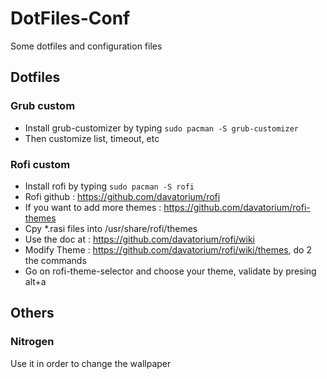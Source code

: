 # DotFiles-Conf
Some dotfiles and configuration files


## Dotfiles

### Grub custom

- Install grub-customizer by typing `sudo pacman -S grub-customizer`
- Then customize list, timeout, etc


### Rofi custom

- Install rofi by typing `sudo pacman -S rofi`
- Rofi github : https://github.com/davatorium/rofi
- If you want to add more themes : https://github.com/davatorium/rofi-themes
- Cpy \*.rasi files into /usr/share/rofi/themes
- Use the doc at : https://github.com/davatorium/rofi/wiki
- Modify Theme : https://github.com/davatorium/rofi/wiki/themes,
    do 2 the commands
- Go on rofi-theme-selector and choose your theme, validate by presing alt+a


## Others

### Nitrogen

Use it in order to change the wallpaper
